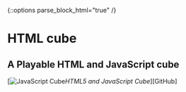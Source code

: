 {::options parse_block_html="true" /}

HTML cube
===============
## A Playable HTML and JavaScript cube
<!-- blank line -->
[![JavaScript Cube](https://raw.githack.com/soykothasan/cube/master/assets/images/Screenshot.png "Hello World")*HTML5 and JavaScript Cube*][GitHub]
<!-- blank line -->
